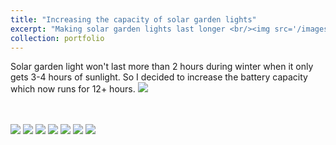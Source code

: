 ```yaml
---
title: "Increasing the capacity of solar garden lights"
excerpt: "Making solar garden lights last longer <br/><img src='/images/gardenlight6.jpg'>"
collection: portfolio
---
```


Solar garden light won't last more than 2 hours during winter when it only gets 3-4 hours of sunlight. So I decided to increase the battery capacity which now runs for 12+ hours.
<img src='/images/gardenlight1.jpg'>

<br/>
<br/>
<img src='/images/gardenlight1.jpg'>
<img src='/images/gardenlight2.jpg'>
<img src='/images/gardenlight3.jpg'>
<img src='/images/gardenlight4.jpg'>
<img src='/images/gardenlight5.jpg'>
<img src='/images/gardenlight6.jpg'>
<img src='/images/gardenlight7.jpg'>
